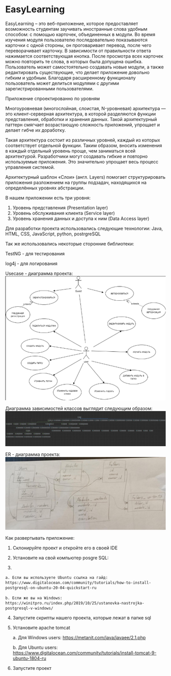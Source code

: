 # EasyLearning
EasyLearning – это веб-приложение, которое предоставляет возможность студентам заучивать иностранные слова удобным способом: с помощью карточек, объединенных в модули.
Во время изучения модуля пользователю последовательно показываются карточки с одной стороны, он проговаривает перевод, после чего переворачивает карточку. В зависимости
от правильности ответа нажимается соответствующая кнопка. После просмотра всех карточек можно повторить те слова, в которых была допущена ошибка. Пользователь может 
самостоятельно создавать новые модули, а также редактировать существующие, что делает приложение довольно гибким и удобным. Благодаря расширенному функционалу пользователь 
может делиться модулями с другими зарегистрированными пользователями.

Приложение спроектированно по уровням

Многоуровневая (многослойная, слоистая, N-уровневая) архитектура — это клиент-серверная архитектура, в которой разделяются функции представления, обработки и хранения данных. Такой архитектурный паттерн смягчает возрастающую сложность приложений, упрощает и делает гибче их доработку.

Такая архитектура состоит из различных уровней, каждый из которых соответствует отдельной функции. Таким образом, вносить изменения в каждый отдельный уровень проще, чем заниматься всей архитектурой. Разработчики могут создавать гибкие и повторно используемые приложения. Это значительно упрощает весь процесс управления системой.

Архитектурный шаблон «Слои» (англ. Layers) помогает структурировать приложения разложением на группы подзадач, находящихся на определённых уровнях абстракции.

В нашем приложении есть три уровня:
1. Уровень представления (Presentation layer)
2. Уровень обслуживания клиента (Service layer)
3. Уровень хранения данных и доступа к ним (Data Access layer)

Для разработки проекта использовались следующие технологии:
Java, HTML, CSS, JavaScript, python, postrgreSQL

Так же использовались некоторые сторонние библиотеки:

TestNG - для тестирования

log4j - для логирования


Usecase - диаграмма проекта:
![](/front/img/usecase.png)

Диаграмма зависимостей классов выглядит следующим образом:
![](/front/img/classes_diagram.png)


ER - диаграмма проекта:
![](/front/img/er_diagram.jpg)

Как развертывать приложение:
1. Склонируйте проект и откройте его в своей IDE
2. Установите на свой компьютер posgre SQL:
    
3. 

    a. Если вы используете Ubuntu ссылка на гайд: https://www.digitalocean.com/community/tutorials/how-to-install-postgresql-on-ubuntu-20-04-quickstart-ru
    
    b. Если же вы на Windows: https://winitpro.ru/index.php/2019/10/25/ustanovka-nastrojka-postgresql-v-windows/
4. Запустите скрипты нашего проекта, которые лежат в папке sql
5. Установите apache tomcat
    
    a. Для Windows users: https://metanit.com/java/javaee/2.1.php

    b. Для Ubuntu users: https://www.digitalocean.com/community/tutorials/install-tomcat-9-ubuntu-1804-ru

6. Запустите проект




